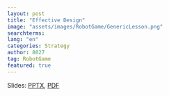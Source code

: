 ```yaml
---
layout: post
title: "Effective Design"
image: "assets/images/RobotGame/GenericLesson.png"
searchterms:
lang: "en"
categories: Strategy
author: 8027
tag: RobotGame
featured: true
---
```


Slides:
<a href="/translations/en-us/RobotGame/BuildingStrong.pptx">PPTX</a>,
<a href="/translations/en-us/RobotGame/BuildingStrong.pdf">PDF</a>
